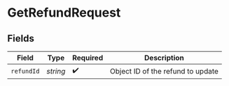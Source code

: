 # GetRefundRequest


## Fields

| Field                             | Type                              | Required                          | Description                       |
| --------------------------------- | --------------------------------- | --------------------------------- | --------------------------------- |
| `refundId`                        | *string*                          | :heavy_check_mark:                | Object ID of the refund to update |